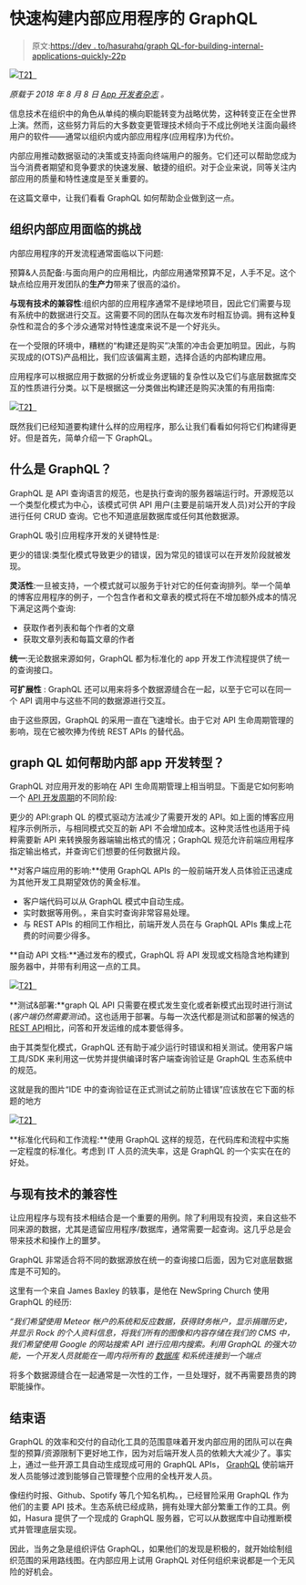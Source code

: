 # 快速构建内部应用程序的 GraphQL

> 原文:[https://dev . to/hasurahq/graph QL-for-building-internal-applications-quickly-22p](https://dev.to/hasurahq/graphql-for-building-internal-applications-quickly-22p)

[![](../Images/8234decf9fd55c72737c9672fc3d022a.png)T2】](https://res.cloudinary.com/practicaldev/image/fetch/s--r320ps8H--/c_limit%2Cf_auto%2Cfl_progressive%2Cq_auto%2Cw_880/https://blog.hasura.io/content/images/downloaded_images/graphql-for-building-internal-applications-quickly-29cf37c1de8/1-7x1D_cbtR472y6OPZtmY5Q.jpeg)

*原载于 2018 年 8 月 8 日* [*App 开发者杂志*](https://appdevelopermagazine.com/using-graphql-for-building-internal-apps-quickly/) *。*

信息技术在组织中的角色从单纯的横向职能转变为战略优势，这种转变正在全世界上演。然而，这些努力背后的大多数变更管理技术倾向于不成比例地关注面向最终用户的软件——通常以组织内或内部应用程序(应用程序)为代价。

内部应用推动数据驱动的决策或支持面向终端用户的服务。它们还可以帮助您成为当今消费者期望和竞争要求的快速发展、敏捷的组织。对于企业来说，同等关注内部应用的质量和特性速度是至关重要的。

在这篇文章中，让我们看看 GraphQL 如何帮助企业做到这一点。

## [](#challenges-with-internal-apps-in-organizations)组织内部应用面临的挑战

内部应用程序的开发流程通常面临以下问题:

预算&人员配备:与面向用户的应用相比，内部应用通常预算不足，人手不足。这个缺点给应用开发团队的**生产力**带来了很高的溢价。

**与现有技术的兼容性**:组织内部的应用程序通常不是绿地项目，因此它们需要与现有系统中的数据进行交互。这需要不同的团队在每次发布时相互协调。拥有这种复杂性和混合的多个涉众通常对特性速度来说不是一个好兆头。

在一个受限的环境中，糟糕的“构建还是购买”决策的冲击会更加明显。因此，与购买现成的(OTS)产品相比，我们应该偏离主题，选择合适的内部构建应用。

应用程序可以根据应用于数据的分析或业务逻辑的复杂性以及它们与底层数据库交互的性质进行分类。以下是根据这一分类做出构建还是购买决策的有用指南:

[![](../Images/e8f3225b617f16eb1b50de4409dab800.png)T2】](https://res.cloudinary.com/practicaldev/image/fetch/s--QAiKp3oT--/c_limit%2Cf_auto%2Cfl_progressive%2Cq_auto%2Cw_880/https://blog.hasura.io/content/images/downloaded_images/graphql-for-building-internal-applications-quickly-29cf37c1de8/1-i-wGlsd-b5aKlmf6uB0Yzg.jpeg)

既然我们已经知道要构建什么样的应用程序，那么让我们看看如何将它们构建得更好。但是首先，简单介绍一下 GraphQL。

## [](#what-is-graphql)什么是 GraphQL？

GraphQL 是 API 查询语言的规范，也是执行查询的服务器端运行时。开源规范以一个类型化模式为中心，该模式可供 API 用户(主要是前端开发人员)对公开的字段进行任何 CRUD 查询。它也不知道底层数据库或任何其他数据源。

GraphQL 吸引应用程序开发的关键特性是:

更少的错误:类型化模式导致更少的错误，因为常见的错误可以在开发阶段就被发现。

**灵活性**:一旦被支持，一个模式就可以服务于针对它的任何查询排列。举一个简单的博客应用程序的例子，一个包含作者和文章表的模式将在不增加额外成本的情况下满足这两个查询:

*   获取作者列表和每个作者的文章
*   获取文章列表和每篇文章的作者

**统一**:无论数据来源如何，GraphQL 都为标准化的 app 开发工作流程提供了统一的查询接口。

**可扩展性** : GraphQL 还可以用来将多个数据源缝合在一起，以至于它可以在同一个 API 调用中与这些不同的数据源进行交互。

由于这些原因，GraphQL 的采用一直在飞速增长。由于它对 API 生命周期管理的影响，现在它被吹捧为传统 REST APIs 的替代品。

## graph QL 如何帮助内部 app 开发转型？

GraphQL 对应用开发的影响在 API 生命周期管理上相当明显。下面是它如何影响一个 [API 开发周期](https://appdevelopermagazine.com/find-bugs-in-your-code-before-launch-with-new-regrade-platform/)的不同阶段:

更少的 API:graph QL 的模式驱动方法减少了需要开发的 API。如上面的博客应用程序示例所示，与相同模式交互的新 API 不会增加成本。这种灵活性也适用于纯粹需要新 API 来转换服务器端输出格式的情况；GraphQL 规范允许前端应用程序指定输出格式，并查询它们想要的任何数据片段。

**对客户端应用的影响:**使用 GraphQL APIs 的一般前端开发人员体验正迅速成为其他开发工具期望效仿的黄金标准。

*   客户端代码可以从 GraphQL 模式中自动生成。
*   实时数据等用例。，来自实时查询非常容易处理。
*   与 REST APIs 的相同工作相比，前端开发人员在与 GraphQL APIs 集成上花费的时间要少得多。

**自动 API 文档:**通过发布的模式，GraphQL 将 API 发现或文档隐含地构建到服务器中，并带有利用这一点的工具。

[![](../Images/ac23dfed2ea0c9923479da7c97615492.png)T2】](https://res.cloudinary.com/practicaldev/image/fetch/s--0vGIbhle--/c_limit%2Cf_auto%2Cfl_progressive%2Cq_auto%2Cw_880/https://blog.hasura.io/content/images/downloaded_images/graphql-for-building-internal-applications-quickly-29cf37c1de8/1-F3SLus-geWYNa6W0EMGTvA.jpeg)

**测试&部署:**graph QL API 只需要在模式发生变化或者新模式出现时进行测试(*客户端仍然需要测试*)。这也适用于部署。与每一次迭代都是测试和部署的候选的[REST API](https://appdevelopermagazine.com/postman-update-gives-developers-more-freebies/)相比，问答和开发运维的成本要低得多。

由于其类型化模式，GraphQL 还有助于减少运行时错误和相关测试。使用客户端工具/SDK 来利用这一优势并提供编译时客户端查询验证是 GraphQL 生态系统中的规范。

这就是我的图片“IDE 中的查询验证在正式测试之前防止错误”应该放在它下面的标题的地方

[![](../Images/62d20d10840c1082139324196da8cac6.png)T2】](https://res.cloudinary.com/practicaldev/image/fetch/s--dQ0Ghv1R--/c_limit%2Cf_auto%2Cfl_progressive%2Cq_auto%2Cw_880/https://blog.hasura.io/content/images/downloaded_images/graphql-for-building-internal-applications-quickly-29cf37c1de8/1-cxwZ_dLjze-YzCCDjore_Q.jpeg)

**标准化代码和工作流程:**使用 GraphQL 这样的规范，在代码库和流程中实施一定程度的标准化。考虑到 IT 人员的流失率，这是 GraphQL 的一个实实在在的好处。

## [](#compatibility-with-existing-technology)与现有技术的兼容性

让应用程序与现有技术相结合是一个重要的用例。除了利用现有投资，来自这些不同来源的数据，尤其是遗留应用程序/数据库，通常需要一起查询。这几乎总是会带来技术和操作上的噩梦。

GraphQL 非常适合将不同的数据源放在统一的查询接口后面，因为它对底层数据库是不可知的。

这里有一个来自 James Baxley 的轶事，是他在 NewSpring Church 使用 GraphQL 的经历:

*“我们希望使用 Meteor 帐户的系统和反应数据，获得财务帐户，显示捐赠历史，并显示 Rock 的个人资料信息，将我们所有的图像和内容存储在我们的 CMS 中，我们希望使用 Google 的网站搜索 API 进行应用内搜索。利用 GraphQL 的强大功能，一个开发人员就能在一周内将所有的* [*数据库*](https://appdevelopermagazine.com/how-the-reddit-security-breach-reminds-us-to-be-careful/) *和系统连接到一个端点*

将多个数据源缝合在一起通常是一次性的工作，一旦处理好，就不再需要昂贵的跨职能操作。

## [](#concluding-remarks)结束语

GraphQL 的效率和交付的自动化工具的范围意味着开发内部应用的团队可以在典型的预算/资源限制下更好地工作，因为对后端开发人员的依赖大大减少了。事实上，通过一些开源工具自动生成现成可用的 GraphQL APIs， [GraphQL](https://appdevelopermagazine.com/graphql-as-a-service-platform-launches-by-hasura/) 使前端开发人员能够过渡到能够自己管理整个应用的全栈开发人员。

像纽约时报、Github、Spotify 等几个知名机构。，已经冒险采用 GraphQL 作为他们的主要 API 技术。生态系统已经成熟，拥有处理大部分繁重工作的工具。例如，Hasura 提供了一个现成的 GraphQL 服务器，它可以从数据库中自动推断模式并管理底层实现。

因此，当务之急是组织评估 GraphQL，如果他们的发现是积极的，就开始绘制组织范围的采用路线图。在内部应用上试用 GraphQL 对任何组织来说都是一个无风险的好机会。